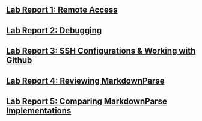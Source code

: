 ## [Lab Report 1: Remote Access](lab-report-1-week-2.md)
## [Lab Report 2: Debugging](lab-report-2-week-4.md)
## [Lab Report 3: SSH Configurations & Working with Github](lab-report-3-week-6.md)
## [Lab Report 4: Reviewing MarkdownParse](lab-report-4-week-8.md)
## [Lab Report 5: Comparing MarkdownParse Implementations](lab-report-5-week-10.md)
